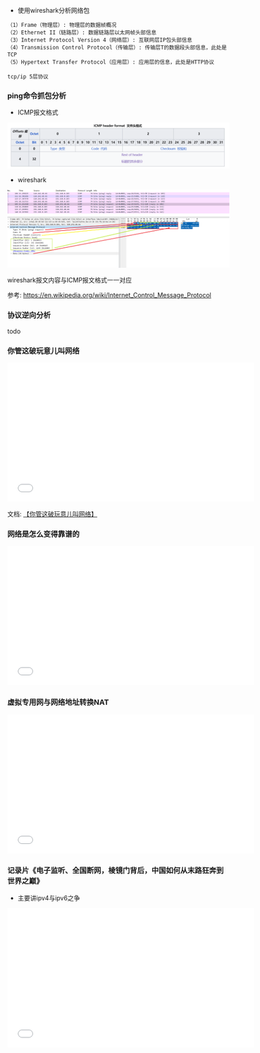 * 使用wireshark分析网络包 

```vim
（1）Frame（物理层）: 物理层的数据帧概况
（2）Ethernet II（链路层）: 数据链路层以太网帧头部信息
（3）Internet Protocol Version 4（网络层）: 互联网层IP包头部信息
（4）Transmission Control Protocol（传输层）: 传输层T的数据段头部信息，此处是TCP
（5）Hypertext Transfer Protocol（应用层）: 应用层的信息，此处是HTTP协议

tcp/ip 5层协议
```

### ping命令抓包分析 <!-- {docsify-ignore-all} -->

* ICMP报文格式

![icmp_报文格式](icmp_报文格式.png)

* wireshark

![icmp_wireshark](icmp_wireshark.png)

wireshark报文内容与ICMP报文格式一一对应

参考: <https://en.wikipedia.org/wiki/Internet_Control_Message_Protocol>

### 协议逆向分析

todo

### 你管这破玩意儿叫网络 

<iframe width="560" height="315" src="//player.bilibili.com/player.html?isOutside=true&aid=113736908081464&bvid=BV17x6hYZEzJ&cid=27598655274&p=1&autoplay=0" scrolling="no" border="0" frameborder="no" framespacing="0" allowfullscreen="true"></iframe>

文档: [【你管这破玩意儿叫网络】](https://mp.weixin.qq.com/s/h53E5iClVyBNbN282CV2Lw?poc_token=HOs1emejnJiWP8XnS2C-uWZQD7XrBAZgVH7Y2fXK)

### 网络是怎么变得靠谱的

<iframe width="560" height="315" src="//player.bilibili.com/player.html?isOutside=true&aid=113764221321501&bvid=BV1WT6SYXE2S&cid=27680966128&p=1&autoplay=0" scrolling="no" border="0" frameborder="no" framespacing="0" allowfullscreen="true"></iframe>

### 虚拟专用网与网络地址转换NAT

<iframe width="560" height="315" src="//player.bilibili.com/player.html?isOutside=true&aid=82405967&bvid=BV1SJ411V7mS&cid=140990360&p=1&autoplay=0" scrolling="no" border="0" frameborder="no" framespacing="0" allowfullscreen="true"></iframe>

### 记录片《电子监听、全国断网，棱镜门背后，中国如何从末路狂奔到世界之巅》

* 主要讲ipv4与ipv6之争

<iframe width="560" height="315" src="//player.bilibili.com/player.html?isOutside=true&aid=774467410&bvid=BV1i14y157YV&cid=1314029435&p=1&autoplay=0" scrolling="no" border="0" frameborder="no" framespacing="0" allowfullscreen="true"></iframe>